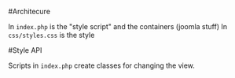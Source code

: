 #Architecure

In `index.php` is the "style script" and the containers (joomla stuff)
In `css/styles.css` is the style


#Style API

Scripts in `index.php` create classes for changing the view.

